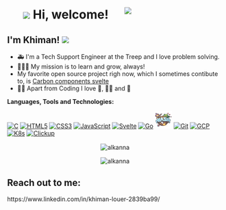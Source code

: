 <h1 align="center"><img src="https://emojis.slackmojis.com/emojis/images/1597320283/10003/catjam.gif?1597320283" width="30" /> Hi, welcome! 
<img align='right' src="https://media0.giphy.com/media/nm6266UyRc2EnfpAo8/giphy.gif" width="230">
<h2> I'm Khiman! <img src="https://media2.giphy.com/media/26FmQ6EOvLxp6cWyY/giphy.gif" width="50"></h2>
 
- 🚑 I'm a Tech Support Engineer at the Treep and I love problem solving.
- 🏃🏻‍♀️ My mission is to learn and grow, always!
- My favorite open source project righ now, which I sometimes contibute to, is [Carbon components svelte](https://github.com/carbon-design-system/carbon-components-svelte)
- ✌🏻 Apart from Coding I love 🚵, 🧗‍♂️ and 🎸</p>

 
 **Languages, Tools and Technologies:**
 
 
 <a href="https://en.wikipedia.org/wiki/C_(programming_language)" title="C"><img src="https://github.com/get-icon/geticon/raw/master/icons/c.svg" alt="C" width="40px"  height="40px"></a>
 <a href="https://www.w3.org/TR/html5/" title="HTML5"><img src="https://github.com/get-icon/geticon/raw/master/icons/html-5.svg" alt="HTML5" width="40px" height="40px"></a>
 <a href="https://www.w3.org/TR/CSS/" title="CSS3"><img src="https://github.com/get-icon/geticon/raw/master/icons/css-3.svg" alt="CSS3" width="40px" height="40px"></a>
 <a href="https://developer.mozilla.org/en-US/docs/Web/JavaScript" title="JavaScript"><img src="https://github.com/get-icon/geticon/raw/master/icons/javascript.svg"  alt="JavaScript" width="40px" height="40px"></a>
 <a href="https://svelte.dev" title="Svelte"><img src="https://github.com/get-icon/geticon/raw/master/icons/svelte.svg"  alt="Svelte" width="40px" height="40px"></a>
 <a href="https://go.dev" title="Go"><img src="https://github.com/get-icon/geticon/raw/master/icons/go.svg"  alt="Go" width="40px" height="40px"></a>
 <code><img height="40" src="https://raw.githubusercontent.com/github/explore/80688e429a7d4ef2fca1e82350fe8e3517d3494d/topics/phaser/phaser.png"></code>
 <a href="https://git-scm.com/" title="Git"><img src="https://github.com/get-icon/geticon/raw/master/icons/git-icon.svg" alt="Git" width="40px" height="40px"></a>
 <a href="https://cloud.google.com/" title="GCP"><img src="https://github.com/get-icon/geticon/raw/master/icons/google-cloud.svg" alt="GCP" width="40px" height="40px"></a>
 <a href="https://kubernetes.io" title="K8s"><img src="https://github.com/get-icon/geticon/raw/master/icons/kubernetes.svg" alt="K8s" width="40px" height="40px"></a>
 <a href="https://clickup.com" title="Clickup"><img src="https://clickup.com/landing/images/brand-assets/logo-symbol-color.svg" alt="Clickup" width="40px" height="40px"></a>




<p align="center"> <img align="center" src="https://github-readme-stats.vercel.app/api?username=alkanna&show_icons=true&theme=radical" alt="alkanna" /></p>

<p align="center"><img align="center" src="https://github-readme-streak-stats.herokuapp.com/?user=alkanna&show_icons=true&theme=tokyonight_duo" alt="alkanna" /></p>

<h2> Reach out to me: </h2>
https://www.linkedin.com/in/khiman-louer-2839ba99/
